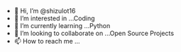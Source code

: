 - 👋 Hi, I’m @shizulot16
- 👀 I’m interested in ...Coding
- 🌱 I’m currently learning ...Python
- 💞️ I’m looking to collaborate on ...Open Source Projects
- 📫 How to reach me ...

<!---
shizulot16/shizulot16 is a ✨ special ✨ repository because its `README.md` (this file) appears on your GitHub profile.
You can click the Preview link to take a look at your changes.
--->
